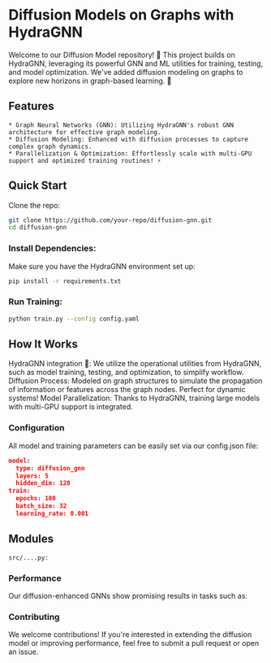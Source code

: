 # Diffusion Models on Graphs with HydraGNN 
Welcome to our Diffusion Model repository! 🎉 This project builds on HydraGNN, leveraging its powerful GNN and ML utilities for training, testing, and model optimization. We've added diffusion modeling on graphs to explore new horizons in graph-based learning. 🚀

## Features
    * Graph Neural Networks (GNN): Utilizing HydraGNN's robust GNN architecture for effective graph modeling. 
    * Diffusion Modeling: Enhanced with diffusion processes to capture complex graph dynamics. 
    * Parallelization & Optimization: Effortlessly scale with multi-GPU support and optimized training routines! ⚡

## Quick Start
Clone the repo:

```bash
git clone https://github.com/your-repo/diffusion-gnn.git
cd diffusion-gnn
```

### Install Dependencies:
Make sure you have the HydraGNN environment set up:
```bash
pip install -r requirements.txt
```

### Run Training:
```bash
python train.py --config config.yaml
```

## How It Works
HydraGNN integration 🌊: We utilize the operational utilities from HydraGNN, such as model training, testing, and optimization, to simplify workflow.
Diffusion Process: Modeled on graph structures to simulate the propagation of information or features across the graph nodes. Perfect for dynamic systems! 
Model Parallelization: Thanks to HydraGNN, training large models with multi-GPU support is integrated.

### ️Configuration
All model and training parameters can be easily set via our config.json file:

```json
model:
  type: diffusion_gnn
  layers: 5
  hidden_dim: 128
train:
  epochs: 100
  batch_size: 32
  learning_rate: 0.001
```

## Modules
`src/....py: `

### Performance
Our diffusion-enhanced GNNs show promising results in tasks such as:

### Contributing
We welcome contributions! If you're interested in extending the diffusion model or improving performance, feel free to submit a pull request or open an issue. 
